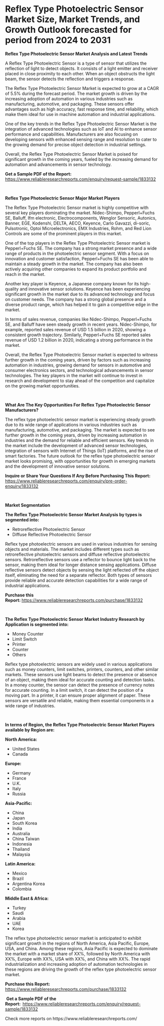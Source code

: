 <p><h1>Reflex Type Photoelectric Sensor Market Size, Market Trends, and Growth Outlook forecasted for period from 2024 to 2031</h1></p><p><strong>Reflex Type Photoelectric Sensor Market Analysis and Latest Trends</strong></p>
<p><p>A Reflex Type Photoelectric Sensor is a type of sensor that utilizes the reflection of light to detect objects. It consists of a light emitter and receiver placed in close proximity to each other. When an object obstructs the light beam, the sensor detects the reflection and triggers a response.</p><p>The Reflex Type Photoelectric Sensor Market is expected to grow at a CAGR of 5.5% during the forecast period. The market growth is driven by the increasing adoption of automation in various industries such as manufacturing, automotive, and packaging. These sensors offer advantages such as high accuracy, fast response time, and reliability, which make them ideal for use in machine automation and industrial applications.</p><p>One of the key trends in the Reflex Type Photoelectric Sensor Market is the integration of advanced technologies such as IoT and AI to enhance sensor performance and capabilities. Manufacturers are also focusing on developing sensors with enhanced sensing range and resolution to cater to the growing demand for precise object detection in industrial settings.</p><p>Overall, the Reflex Type Photoelectric Sensor Market is poised for significant growth in the coming years, fueled by the increasing demand for automation and advancements in sensor technology.</p></p>
<p><strong>Get a Sample PDF of the Report:&nbsp;</strong> <a href="https://www.reliableresearchreports.com/enquiry/request-sample/1833132">https://www.reliableresearchreports.com/enquiry/request-sample/1833132</a></p>
<p>&nbsp;</p>
<p><strong>Reflex Type Photoelectric Sensor Major Market Players</strong></p>
<p><p>The Reflex Type Photoelectric Sensor market is highly competitive with several key players dominating the market. Nidec-Shimpo, Pepperl+Fuchs SE, Balluff, Ifm electronic, Electrocomponents, Wenglor Sensoric, Autonics, Banner, EGE, Kodenshi, DELTA, AECO, Keyence, Carlo Gavazzi, di-soric, Pulsotronic, Optoi Microelectronics, EMX Industries, Rohm, and Red Lion Controls are some of the prominent players in this market.</p><p>One of the top players in the Reflex Type Photoelectric Sensor market is Pepperl+Fuchs SE. The company has a strong market presence and a wide range of products in the photoelectric sensor segment. With a focus on innovation and customer satisfaction, Pepperl+Fuchs SE has been able to maintain a steady growth in the market. The company has also been actively acquiring other companies to expand its product portfolio and reach in the market.</p><p>Another key player is Keyence, a Japanese company known for its high-quality and innovative sensor solutions. Keyence has been experiencing significant growth in the market due to its advanced technology and focus on customer needs. The company has a strong global presence and a diverse product range, which has helped it to gain a competitive edge in the market.</p><p>In terms of sales revenue, companies like Nidec-Shimpo, Pepperl+Fuchs SE, and Balluff have seen steady growth in recent years. Nidec-Shimpo, for example, reported sales revenue of USD 1.5 billion in 2020, showing a consistent growth trajectory. Similarly, Pepperl+Fuchs SE reported sales revenue of USD 1.2 billion in 2020, indicating a strong performance in the market.</p><p>Overall, the Reflex Type Photoelectric Sensor market is expected to witness further growth in the coming years, driven by factors such as increasing automation in industries, growing demand for sensors in automotive and consumer electronics sectors, and technological advancements in sensor technologies. The key players in the market will continue to invest in research and development to stay ahead of the competition and capitalize on the growing market opportunities.</p></p>
<p>&nbsp;</p>
<p><strong>What Are The Key Opportunities For Reflex Type Photoelectric Sensor Manufacturers?</strong></p>
<p><p>The reflex type photoelectric sensor market is experiencing steady growth due to its wide range of applications in various industries such as manufacturing, automotive, and packaging. The market is expected to see further growth in the coming years, driven by increasing automation in industries and the demand for reliable and efficient sensors. Key trends in the market include the development of advanced sensor technologies, integration of sensors with Internet of Things (IoT) platforms, and the rise of smart factories. The future outlook for the reflex type photoelectric sensor market looks promising, with opportunities for growth in emerging markets and the development of innovative sensor solutions.</p></p>
<p><strong>Inquire or Share Your Questions If Any Before Purchasing This Report:</strong> <a href="https://www.reliableresearchreports.com/enquiry/pre-order-enquiry/1833132">https://www.reliableresearchreports.com/enquiry/pre-order-enquiry/1833132</a></p>
<p>&nbsp;</p>
<p><strong>Market Segmentation</strong></p>
<p><strong>The Reflex Type Photoelectric Sensor Market Analysis by types is segmented into:</strong></p>
<p><ul><li>Retroreflective Photoelectric Sensor</li><li>Diffuse Reflective Photoelectric Sensor</li></ul></p>
<p><p>Reflex type photoelectric sensors are used in various industries for sensing objects and materials. The market includes different types such as retroreflective photoelectric sensors and diffuse reflective photoelectric sensors. Retroreflective sensors use a reflector to bounce light back to the sensor, making them ideal for longer distance sensing applications. Diffuse reflective sensors detect objects by sensing the light reflected off the object itself, eliminating the need for a separate reflector. Both types of sensors provide reliable and accurate detection capabilities for a wide range of industrial applications.</p></p>
<p><strong>Purchase this Report:&nbsp;</strong><a href="https://www.reliableresearchreports.com/purchase/1833132">https://www.reliableresearchreports.com/purchase/1833132</a></p>
<p>&nbsp;</p>
<p><strong>The Reflex Type Photoelectric Sensor Market Industry Research by Application is segmented into:</strong></p>
<p><ul><li>Money Counter</li><li>Limit Switch</li><li>Printer</li><li>Counter</li><li>Others</li></ul></p>
<p><p>Reflex type photoelectric sensors are widely used in various applications such as money counters, limit switches, printers, counters, and other similar markets. These sensors use light beams to detect the presence or absence of an object, making them ideal for accurate counting and detection tasks. In a money counter, the sensor can detect the presence of currency notes for accurate counting. In a limit switch, it can detect the position of a moving part. In a printer, it can ensure proper alignment of paper. These sensors are versatile and reliable, making them essential components in a wide range of industries.</p></p>
<p>&nbsp;</p>
<p><strong>In terms of Region, the Reflex Type Photoelectric Sensor Market Players available by Region are:</strong></p>
<p>
    <p> <strong> North America: </strong>
        <ul>
            <li>United States</li>
            <li>Canada</li>
        </ul>
        </p> 
    <p> <strong> Europe: </strong>
        <ul>
            <li>Germany</li>
            <li>France</li>
            <li>U.K.</li>
            <li>Italy</li>
            <li>Russia</li>
        </ul>
        </p> 
    <p> <strong> Asia-Pacific: </strong>
        <ul>
            <li>China</li>
            <li>Japan</li>
            <li>South Korea</li>
            <li>India</li>
            <li>Australia</li>
            <li>China Taiwan</li>
            <li>Indonesia</li>
            <li>Thailand</li>
            <li>Malaysia</li>
        </ul>
        </p> 
    <p> <strong> Latin America: </strong>
        <ul>
            <li>Mexico</li>
            <li>Brazil</li>
            <li>Argentina Korea</li>
            <li>Colombia</li>
        </ul>
        </p> 
    <p> <strong> Middle East & Africa: </strong>
        <ul>
            <li>Turkey</li>
            <li>Saudi</li>
            <li>Arabia</li>
            <li>UAE</li>
            <li>Korea</li>
        </ul>
    </p>
    </p>
<p><p>The reflex type photoelectric sensor market is anticipated to exhibit significant growth in the regions of North America, Asia Pacific, Europe, USA, and China. Among these regions, Asia Pacific is expected to dominate the market with a market share of XX%, followed by North America with XX%, Europe with XX%, USA with XX%, and China with XX%. The rapid industrialization and increasing adoption of automation technologies in these regions are driving the growth of the reflex type photoelectric sensor market.</p></p>
<p><strong>Purchase this Report: </strong><a href="https://www.reliableresearchreports.com/purchase/1833132">https://www.reliableresearchreports.com/purchase/1833132</a></p>
<p>&nbsp;<strong>Get a Sample PDF of the Report:&nbsp;&nbsp;</strong><a href="https://www.reliableresearchreports.com/enquiry/request-sample/1833132">https://www.reliableresearchreports.com/enquiry/request-sample/1833132</a></p>
<p><strong></strong></p>
<p>Check more reports on https://www.reliableresearchreports.com/</p>